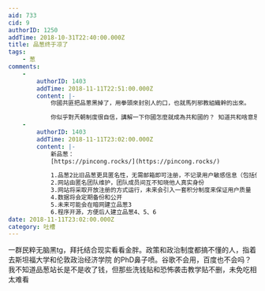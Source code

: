 ```yaml
---
aid: 733
cid: 9
authorID: 1250
addTime: 2018-10-31T22:40:00.000Z
title: 品葱终于凉了
tags:
    - 葱
comments:
    -
        authorID: 1403
        addTime: 2018-11-11T22:51:00.000Z
        content: |-
            你國共匪把品蔥黑掉了，用拳頭來封別人的口，也就馬列邪教組織幹的出來。

            你似乎對兲朝制度很自信，講解一下你國怎麼就成為共和國的？ 知道共和啥意思嗎？
    -
        authorID: 1403
        addTime: 2018-11-11T23:02:00.000Z
        content: |-
            新品葱：  
            [https://pincong.rocks/](https://pincong.rocks/)

            1.品葱2比旧品葱更具匿名性，无需邮箱即可注册，不记录用户敏感信息（包括但不限于 IP 地址、浏览器标识等）  
            2.网站由匿名团队维护，团队成员间互不知晓他人真实身份  
            3.网站将采取开放注册的方式运行，未来会引入一套积分制度来保证用户质量  
            4.数据将会定期备份和公开  
            5.未来可能会在暗网建立品葱3  
            6.程序开源，方便后人建立品葱4、5、6
date: 2018-11-11T23:02:00.000Z
category: 吐槽
---
```


一群民粹无脑黑tg，拜托结合现实看看金胖。政策和政治制度都搞不懂的人，指着去斯坦福大学和伦敦政治经济学院 的PhD鼻子喷。谷歌不会用，百度也不会吗？  
我不知道品葱站长是不是收了钱，但那些洗钱贴和恐怖袭击教学贴不删，未免吃相太难看
